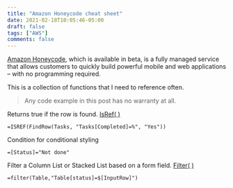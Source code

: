```yaml
---
title: "Amazon Honeycode cheat sheet"
date: 2021-02-18T10:05:46-05:00
draft: false
tags: ["AWS"]
comments: false
---
```


[Amazon Honeycode](https://aws.amazon.com/blogs/aws/introducing-amazon-honeycode-build-web-mobile-apps-without-writing-code/), which is available in beta, is a fully managed service that allows customers to quickly build powerful mobile and web applications – with no programming required.

This is a collection of functions that I need to reference often.

> Any code example in this post has no warranty at all.

Returns true if the row is found. [IsRef( )](https://honeycodecommunity.aws/t/isref/1127)
```
=ISREF(FindRow(Tasks, "Tasks[Completed]=%", "Yes"))
```

Condition for conditional styling
```
=[Status]="Not done"
```

Filter a Column List or Stacked List based on a form field. [Filter( )](https://honeycodecommunity.aws/t/filter/923)

```
=filter(Table,"Table[status]=$[InputRow]")
```
